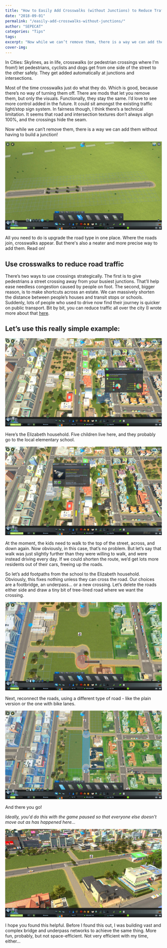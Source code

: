 ```yaml
---
title: "How to Easily Add Crosswalks (without Junctions) to Reduce Traffic"
date: "2018-09-01"
permalink: "/easily-add-crosswalks-without-junctions/"
author: "SEPECAT"
categories: "Tips"
tags:
excerpt: "Now while we can’t remove them, there is a way we can add them without having to build a junction!"
cover-img: 
---
```


In Cities: Skylines, as in life, crosswalks (or pedestrian crossings where I’m from!) let pedestrians, cyclists and dogs get from one side of the street to the other safely. They get added automatically at junctions and intersections.

Most of the time crosswalks just do what they do. Which is good, because there’s no way of turning them off. There are mods that let you remove them, but only the visuals. Functionally, they stay the same.
I’d love to see more control added in the future. It could sit amongst the existing traffic light/stop sign system. In fairness though, I think there’s a technical limitation. It seems that road and intersection textures don’t always align 100%, and the crossings hide the seam.

Now while we can’t remove them, there is a way we can add them without having to build a junction! 

![Upgrade road for crosswalks](/images/upgrade-for-crosswalk.jpg)

All you need to do is upgrade the road type in one place. Where the roads join, crosswalks appear. But there's also a neater and more precise way to add them. Read on!

## Use crosswalks to reduce road traffic

There’s two ways to use crossings strategically. The first is to give pedestrians a street crossing away from your busiest junctions. That’ll help ease needless congestion caused by people on foot.
The second, bigger reason, is to make shortcuts across an estate. We can massively shorten the distance between people’s houses and transit stops or schools. Suddenly, lots of people who used to drive now find their journey is quicker on public transport. Bit by bit, you can reduce traffic all over the city (I wrote more about that [here](/reduce-manage-traffic-cities-skylines/).

## Let’s use this really simple example:

![Low density suburb](/images/low-densityhousing.jpg)

Here’s the Elizabeth household. Five children live here, and they probably go to the local elementary school.

![Elementary school](/images/elementary-school.jpg)

At the moment, the kids need to walk to the top of the street, across, and down again. Now obviously, in this case, that’s no problem. But let’s say that walk was just slightly further than they were willing to walk, and were instead driving every day. If we could shorten the route, we’d get lots more residents out of their cars, freeing up the roads.

So let’s add footpaths from the school to the Elizabeth household. Obviously, this fixes nothing unless they can cross the road. Our choices are a footbridge, an underpass… or a new crossing. Let’s delete the roads either side and draw a tiny bit of tree-lined road where we want the crossing.

![Adding a crosswalk with no junction](/images/creating-crosswalk.jpg)

Next, reconnect the roads, using a different type of road - like the plain version or the one with bike lanes.

![Adding a crosswalk](/images/reconnect-the-roads.jpg)

And there you go!

*Ideally, you'd do this with the game paused so that everyone else doesn't move out as has happened here...*

![Crosswalk without junction](/images/crosswalk-suburb2.jpg)

I hope you found this helpful. Before I found this out, I was building vast and complex bridge and underpass networks to achieve the same thing. More fun, probably, but not space-efficient. Not very efficient with my time, either...